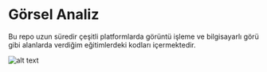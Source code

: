 # Görsel Analiz
Bu repo uzun süredir çeşitli platformlarda görüntü işleme ve bilgisayarlı görü gibi alanlarda verdiğim eğitimlerdeki kodları içermektedir.

![alt text](https://secureservercdn.net/160.153.137.210/s97.c17.myftpupload.com/wp-content/uploads/SLIDER-Appen_image_annotation_05-1024x548.jpg)
